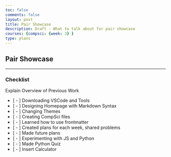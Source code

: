 ```yaml
---
toc: false
comments: false
layout: post
title: Pair Showcase
description: Draft - What to talk about for pair showcase
courses: {compsci: {week: 3} }
type: plans
---
```



## Pair Showcase

---

### Checklist
Explain Overview of Previous Work
- [ - ] Downloading VSCode and Tools
- [ - ] Designing Homepage with Markdown Syntax
- [ - ] Changing Themes
- [ - ] Creating CompSci files
- [ - ] Learned how to use frontmatter
- [ - ] Created plans for each week, shared problems
- [ - ] Made future plans
- [ - ] Experimenting with JS and Python
- [ - ] Made Python Quiz
- [ - ] Insert Calculator